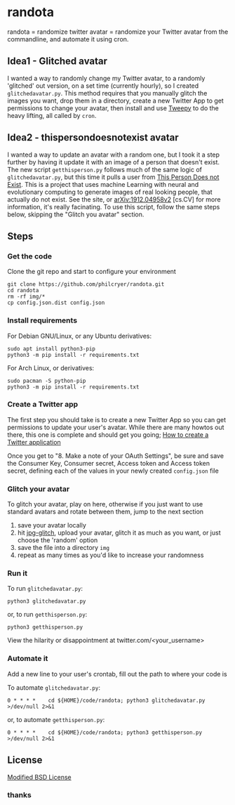 # randota

randota = randomize twitter avatar = randomize your Twitter avatar from the commandline, and automate it using cron.

## Idea1 - Glitched avatar

I wanted a way to randomly change my Twitter avatar, to a randomly 'glitched' out version, on a set time (currently hourly), so I created `glitchedavatar.py`. This method requires that you manually glitch the images you want, drop them in a directory, create a new Twitter App to get permissions to change your avatar, then install and use [Tweepy](https://www.tweepy.org/) to do the heavy lifting, all called by `cron`.

## Idea2 - thispersondoesnotexist avatar

I wanted a way to update an avatar with a random one, but I took it a step further by having it update it with an image of a person that doesn't exist. The new script `getthisperson.py` follows much of the same logic of `glitchedavatar.py`, but this time it pulls a user from [This Person Does not Exist](https://www.thispersondoesnotexist.com/). This is a project that uses machine Learning with neural and evolutionary computing to generate images of real looking people, that actually do not exist. See the site, or [arXiv:1912.04958v2](https://arxiv.org/abs/1912.04958) [cs.CV] for more information, it's really facinating. To use this script, follow the same steps below, skipping the "Glitch you avatar" section.

## Steps

### Get the code

Clone the git repo and start to configure your environment

```
git clone https://github.com/philcryer/randota.git
cd randota
rm -rf img/*
cp config.json.dist config.json
```

### Install requirements

For Debian GNU/Linux, or any Ubuntu derivatives:

```
sudo apt install python3-pip
python3 -m pip install -r requirements.txt
```

For Arch Linux, or derivatives:

```
sudo pacman -S python-pip
python3 -m pip install -r requirements.txt
```

### Create a Twitter app

The first step you should take is to create a new Twitter App so you can get permissions to update your user's avatar. While there are many howtos out there, this one is complete and should get you going; [How to create a Twitter application](https://docs.inboundnow.com/guide/create-twitter-application/)

Once you get to "8. Make a note of your OAuth Settings", be sure and save the Consumer Key, Consumer secret, Access token and Access token secret, defining each of the values in your newly created `config.json` file

### Glitch your avatar

To glitch your avatar, play on here, otherwise if you just want to use standard avatars and rotate between them, jump to the next section

1) save your avatar locally
2) hit [jpg-glitch](https://snorpey.github.io/jpg-glitch/), upload your avatar, glitch it as much as you want, or just choose the 'random' option
3) save the file into a directory `img`
4) repeat as many times as you'd like to increase your randomness


### Run it

To run `glitchedavatar.py`:

```
python3 glitchedavatar.py
```

or, to run `getthisperson.py`:

```
python3 getthisperson.py
```

View the hilarity or disappointment at twitter.com/<your_username>

### Automate it

Add a new line to your user's crontab, fill out the path to where your code is

To automate `glitchedavatar.py`:

```
0 * * * *    cd ${HOME}/code/randota; python3 glitchedavatar.py >/dev/null 2>&1
```

or, to automate `getthisperson.py`:

```
0 * * * *    cd ${HOME}/code/randota; python3 getthisperson.py >/dev/null 2>&1
```

## License

[Modified BSD License](LICENSE.md)

### thanks
